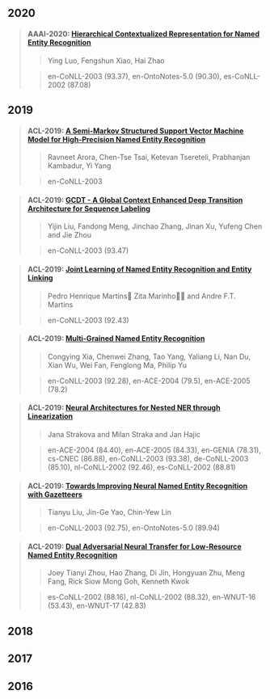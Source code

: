 ## 2020
> #### AAAI-2020: [Hierarchical Contextualized Representation for Named Entity Recognition](paper/%5BAAAI%202020%5D%20Hierarchical%20Contextualized%20Representation%20for%20Named%20Entity%20Recognition.pdf)
>> Ying Luo, Fengshun Xiao, Hai Zhao
>
>> en-CoNLL-2003 (93.37), en-OntoNotes-5.0 (90.30), es-CoNLL-2002 (87.08)

## 2019
> #### ACL-2019: [A Semi-Markov Structured Support Vector Machine Model for High-Precision Named Entity Recognition](paper/%5BACL%202019%5D%20A%20Semi-Markov%20Structured%20Support%20Vector%20Machine%20Model%20for%20High-Precision%20Named%20Entity%20Recognition.pdf)
>> Ravneet Arora, Chen-Tse Tsai, Ketevan Tsereteli, Prabhanjan Kambadur, Yi Yang
>
>> en-CoNLL-2003

> #### ACL-2019: [GCDT - A Global Context Enhanced Deep Transition Architecture for Sequence Labeling](paper/%5BACL%202019%5D%20GCDT-%20A%20Global%20Context%20Enhanced%20Deep%20Transition%20Architecture%20for%20Sequence%20Labeling.pdf)
>> Yijin Liu, Fandong Meng, Jinchao Zhang, Jinan Xu, Yufeng Chen and Jie Zhou
>
>> en-CoNLL-2003 (93.47)

> #### ACL-2019: [Joint Learning of Named Entity Recognition and Entity Linking](paper/%5BACL%202019%5D%20Joint%20Learning%20of%20Named%20Entity%20Recognition%20and%20Entity%20Linking.pdf)
>> Pedro Henrique Martins􏱁 Zita Marinho􏰿􏱂 and Andre F.T. Martins 
>
>> en-CoNLL-2003 (92.43)

> #### ACL-2019: [Multi-Grained Named Entity Recognition](paper/%5BACL%202019%5D%20Multi-Grained%20Named%20Entity%20Recognition.pdf)
>> Congying Xia, Chenwei Zhang, Tao Yang, Yaliang Li, Nan Du, Xian Wu, Wei Fan, Fenglong Ma, Philip Yu
>
>> en-CoNLL-2003 (92.28), en-ACE-2004 (79.5), en-ACE-2005 (78.2)

> #### ACL-2019: [Neural Architectures for Nested NER through Linearization](paper/%5BACL%202019%5D%20Neural%20Architectures%20for%20Nested%20NER%20through%20Linearization.pdf)
>> Jana Strakova and Milan Straka and Jan Hajic
>
>> en-ACE-2004 (84.40), en-ACE-2005 (84.33), en-GENIA (78.31), cs-CNEC (86.88), en-CoNLL-2003 (93.38), de-CoNLL-2003 (85.10), nl-CoNLL-2002 (92.46), es-CoNLL-2002 (88.81)

> #### ACL-2019: [Towards Improving Neural Named Entity Recognition with Gazetteers](paper/%5BACL%202019%5D%20Towards%20Improving%20Neural%20Named%20Entity%20Recognition%20with%20Gazetteers.pdf)
>> Tianyu Liu, Jin-Ge Yao, Chin-Yew Lin
>
>> en-CoNLL-2003 (92.75), en-OntoNotes-5.0 (89.94)

> #### ACL-2019: [Dual Adversarial Neural Transfer for Low-Resource Named Entity Recognition](paper/%5BACL%202019%5D%20Dual%20Adversarial%20Neural%20Transfer%20for%20Low-Resource%20Named%20Entity%20Recognition.pdf)
>> Joey Tianyi Zhou, Hao Zhang, Di Jin, Hongyuan Zhu, Meng Fang, Rick Siow Mong Goh, Kenneth Kwok
>
>> es-CoNLL-2002 (88.16), nl-CoNLL-2002 (88.32), en-WNUT-16 (53.43), en-WNUT-17 (42.83)

## 2018

## 2017

## 2016